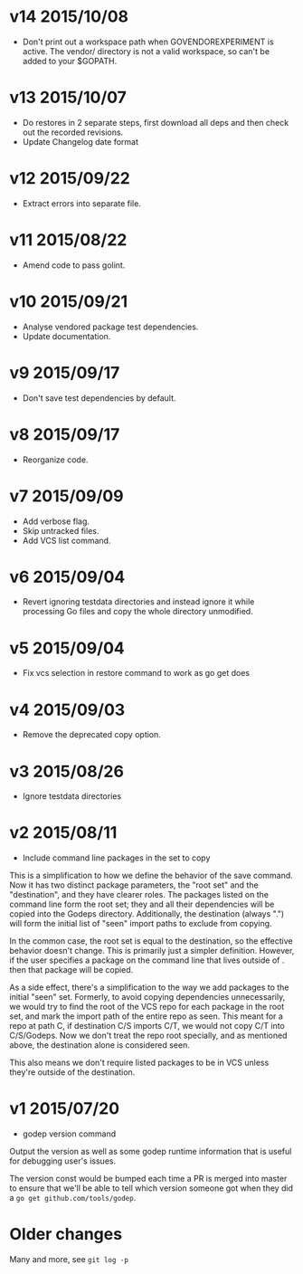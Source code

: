 # v14 2015/10/08

* Don't print out a workspace path when GOVENDOREXPERIMENT is active. The vendor/ directory is not a valid workspace, so can't be added to your $GOPATH.

# v13 2015/10/07

* Do restores in 2 separate steps, first download all deps and then check out the recorded revisions.
* Update Changelog date format

# v12 2015/09/22

* Extract errors into separate file.

# v11 2015/08/22

* Amend code to pass golint.

# v10 2015/09/21

* Analyse vendored package test dependencies.
* Update documentation.

# v9 2015/09/17

* Don't save test dependencies by default.

# v8 2015/09/17

* Reorganize code.

# v7 2015/09/09

* Add verbose flag.
* Skip untracked files.
* Add VCS list command.

# v6 2015/09/04

*  Revert ignoring testdata directories and instead ignore it while
processing Go files and copy the whole directory unmodified.

# v5 2015/09/04

* Fix vcs selection in restore command to work as go get does

# v4 2015/09/03

* Remove the deprecated copy option.

# v3 2015/08/26

* Ignore testdata directories

# v2 2015/08/11

* Include command line packages in the set to copy

This is a simplification to how we define the behavior
of the save command. Now it has two distinct package
parameters, the "root set" and the "destination", and
they have clearer roles. The packages listed on the
command line form the root set; they and all their
dependencies will be copied into the Godeps directory.
Additionally, the destination (always ".") will form the
initial list of "seen" import paths to exclude from
copying.

In the common case, the root set is equal to the
destination, so the effective behavior doesn't change.
This is primarily just a simpler definition. However, if
the user specifies a package on the command line that
lives outside of . then that package will be copied.

As a side effect, there's a simplification to the way we
add packages to the initial "seen" set. Formerly, to
avoid copying dependencies unnecessarily, we would try
to find the root of the VCS repo for each package in the
root set, and mark the import path of the entire repo as
seen. This meant for a repo at path C, if destination
C/S imports C/T, we would not copy C/T into C/S/Godeps.
Now we don't treat the repo root specially, and as
mentioned above, the destination alone is considered
seen.

This also means we don't require listed packages to be
in VCS unless they're outside of the destination.

# v1 2015/07/20

* godep version command

Output the version as well as some godep runtime information that is
useful for debugging user's issues.

The version const would be bumped each time a PR is merged into master
to ensure that we'll be able to tell which version someone got when they
did a `go get github.com/tools/godep`.

# Older changes

Many and more, see `git log -p`
